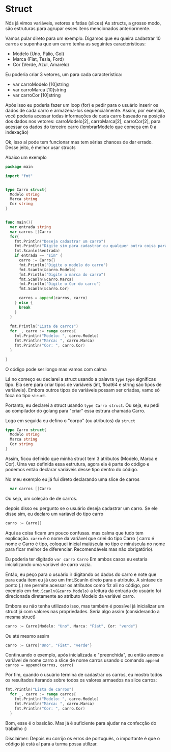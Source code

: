 # Struct

Nós já vimos variáveis, vetores e fatias (slices)
As structs, a grosso modo, são estruturas para agrupar esses itens
mencionados anteriormente.


Vamos pular direto para um exemplo.
Digamos que eu queira cadastrar 10 carros
e suponha que um carro tenha as seguintes características:
- Modelo (Uno, Pálio, Gol)
- Marca (Fiat, Tesla, Ford)
- Cor (Verde, Azul, Amarelo)

Eu poderia criar 3 vetores, um para cada característica:
- var carroModelo [10]string
- var carroMarca [10]string
- var carroCor [10]string

Após isso eu poderia fazer um loop (for) e pedir para o usuário
inserir os dados de cada carro e armazena-los sequencialmente.
Assim, por exemplo, você poderia acessar todas informações de cada carro
baseado na posição dos dados nos vetores: carroModelo[2], carroMarca[2],
carroCor[2], para acessar os dados do terceiro carro 
(lembrarModelo que começa em 0 a indexação)

Ok, isso aí pode tem funcionar mas tem sérias chances de dar errado.
Desse jeito, é melhor usar structs

Abaixo um exemplo
```go
package main

import "fmt"


type Carro struct{
  Modelo string 
  Marca string
  Cor string
}


func main(){
  var entrada string
  var carros []Carro
  for{
    fmt.Println("Deseja cadastrar um carro")
    fmt.Println("Digite sim para cadastrar ou qualquer outra coisa para sair")
    fmt.Scanln(&entrada)
    if entrada == "sim" {
      carro := Carro{}
      fmt.Println("Digite o modelo do carro")
      fmt.Scanln(&carro.Modelo)
      fmt.Println("Digite a marca do carro")
      fmt.Scanln(&carro.Marca)
      fmt.Println("Digite o Cor do carro")
      fmt.Scanln(&carro.Cor)

      carros = append(carros, carro)
    } else {
      break
    }
  }
  
  fmt.Println("Lista de carros")
  for _, carro := range carros{
    fmt.Println("Modelo: ", carro.Modelo)
    fmt.Println("Marca: ", carro.Marca)
    fmt.Println("Cor: ", carro.Cor)
  }

}

```
O código pode ser longo mas vamos com calma

Lá no começo eu declarei a struct usando a palavra `type`
`type` significas tipo. Ela sere para criar tipos de variáveis 
(int, float64 e string são tipos de variáveis). Embora outros tipos de variáveis possam
ser criadas, vamo só foca no tipo `struct`.

Portanto, eu declarei a struct usando 
`type Carro struct`. Ou seja, eu pedi ao compilador do golang
para "criar" essa estrura chamada Carro.

Logo em seguida eu defino o "corpo" (ou atributos) da `struct`
```go
type Carro struct{
  Modelo string 
  Marca string
  Cor string
}
```
Assim, ficou definido que minha struct tem 3 atributos (Modelo, Marca e Cor).
Uma vez definida essa estrutura, agora ela é parte do código e podemos então
declarar variáveis desse tipo dentro do código.

No meu exemplo eu já fui direto declarando uma slice de carros
```go
  var carros []Carro
```
Ou seja, um coleção de de carros.

depois disso eu pergunto se o usuário deseja cadastrar um carro.
Se ele disse sim, eu declaro um variável do tipo carro
```go
carro := Carro{}
```

Aqui as coisa ficam um pouco confusas. mas calma que tudo tem explicação.
`carro` é o nome da variável que criei do tipo Carro ( carro é nome e Carro é tipo, coloquei inicial 
maiúscula no tipo e minúscula no nome para ficar melhor de diferenciar. Recomendávels mas não
obrigatório).

Eu poderia ter digitado `var carro Carro`
Em ambos casos eu estaria inicializando uma variável de carro vazia.

Então, eu peço para o usuário ir digitando os dados do carro e note que para
cada item eu já uso um fmt.Scanln direto para o atributo.
A sintaxe do ponto (.) me permite acessar os atributos como fiz ali no código, por exemplo
em `fmt.Scanln(&carro.Modelo)` a leitura da entrada do usuário foi direcionada diretamente
ao atributo Modelo da variável carro.

Embora eu não tenha utilizado isso, mas também é possível já inicializar um struct já
com valores nas propriedades.
Seria algo assim (considerando a mesma struct)
```go
carro := Carro{Modelo: "Uno", Marca: "Fiat", Cor: "verde"}
```
Ou até mesmo assim
```go
carro := Carro{"Uno", "Fiat", "verde"}
```


Continuando o exemplo, após inicializada e "preenchida", eu então anexo a variável de nome carro
a slice de nome carros usando o comando `append`
`carros = append(carros, carro)`

Por fim, quando o usuário termina de cadastrar os carros, eu mostro todos os resultados
iterando sobre todos os valores armaedos na slice carros:
```go
fmt.Println("Lista de carros")
  for _, carro := range carros{
    fmt.Println("Modelo: ", carro.Modelo)
    fmt.Println("Marca: ", carro.Marca)
    fmt.Println("Cor: ", carro.Cor)
  }
```


Bom, esse é o basicão. Mas já é suficiente para ajudar na confecção do trabalho :)

Disclaimer: Depois eu corrijo os erros de português, o importante é que o código já está aí
para a turma possa utilizar.

